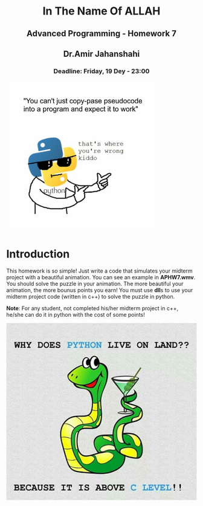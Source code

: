 <center>
<h1>
In The Name Of ALLAH
</h1>
<h2>
Advanced Programming - Homework 7
</h2>
<h2>
Dr.Amir Jahanshahi
</h2>
<h3>
Deadline: Friday, 19 Dey - 23:00
</center>

<img src="stuff/f4.jpeg" width="400" />


# Introduction
This homework is so simple! Just write a code that simulates your midterm project with a beautiful animation. You can see an example in **APHW7.wmv**. You should solve the puzzle in your animation. The more beautiful your animation, the more bounus points you earn! You must use **dll**s to use your midterm project code (written in c++) to solve the puzzle in python.

**Note**: For any student, not completed his/her midterm project in c++, he/she can do it in python with the cost of some points!

<img src="stuff/f4.jpg" width="600" />

